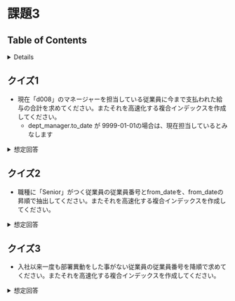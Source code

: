 # 課題3

## Table of Contents
<!-- START doctoc generated TOC please keep comment here to allow auto update -->
<!-- DON'T EDIT THIS SECTION, INSTEAD RE-RUN doctoc TO UPDATE -->
<details>
<summary>Details</summary>

- [クイズ1](#%E3%82%AF%E3%82%A4%E3%82%BA1)
- [クイズ2](#%E3%82%AF%E3%82%A4%E3%82%BA2)
- [クイズ3](#%E3%82%AF%E3%82%A4%E3%82%BA3)

</details>
<!-- END doctoc generated TOC please keep comment here to allow auto update -->

## クイズ1

- 現在「d008」のマネージャーを担当している従業員に今まで支払われた給与の合計を求めてください。またそれを高速化する複合インデックスを作成してください。
  - dept_manager.to_date が 9999-01-01の場合は、現在担当しているとみなします

<details><summary>想定回答</summary>

```sql
SELECT
  sum(salary)
FROM
  salaries
  INNER JOIN (
    SELECT
      *
    FROM
      dept_manager
    WHERE
      dept_no = 'd008'
      AND to_date = '9999-01-01'
  ) AS dpmn ON salaries.emp_no = dpmn.emp_no;
```

</details>

## クイズ2

- 職種に「Senior」がつく従業員の従業員番号とfrom_dateを、from_dateの昇順で抽出してください。またそれを高速化する複合インデックスを作成してください。

<details><summary>想定回答</summary>

```sql
SELECT
  emp_no,
  from_date
FROM
  titles
WHERE
  title LIKE 'Senior%'
ORDER BY
  from_date;
```

</details>

## クイズ3

- 入社以来一度も部署異動をした事がない従業員の従業員番号を降順で求めてください。またそれを高速化する複合インデックスを作成してください。

<details><summary>想定回答</summary>

```sql
SELECT
  count(*) AS numOfChanges,
  emp_no
FROM
  employees.dept_emp
GROUP BY
  emp_no
HAVING
  numOfChanges = 1
ORDER BY
  emp_no DESC;
```

</details>